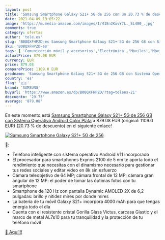 ```yaml
---
layout: post
title: 'Samsung Smartphone Galaxy S21+ 5G de 256 con un 20.73 % de descuento'
date: 2021-04-09 13:05:22
image: 'https://m.media-amazon.com/images/I/418n2KxvY7L._SL400_.jpg'
comments: true
category: ofertas
author: 'tole.es'
slug: 'B08QXFHPZD-es Samsung Smartphone Galaxy S21+ 5G de 256 GB con Sistema...'
sku: 'B08QXFHPZD-es'
tags: [ 'Comunicación móvil y accesorios','Electrónica','Móviles','Móviles y smartphones libres','android','samsung', ]
actualPrice: 879.08 EUR
currency: EUR
price: 879.08
comparePrice: 1109.0 EUR
prodname: 'Samsung Smartphone Galaxy S21+ 5G de 256 GB con Sistema Operativo Android Color Plata'
country: 'es'
flag: '🇪🇸'
brand: 'SAMSUNG'
buyurl: 'https://www.amazon.es/dp/B08QXFHPZD/?tag=tolees-21'
descuento: '20.73'
average: '879.08'
---
```


En este momento está [Samsung Smartphone Galaxy S21+ 5G de 256 GB con Sistema Operativo Android Color Plata](https://www.amazon.es/dp/B08QXFHPZD/?tag=tolees-21) a 879.08 EUR (original: 1109.0 EUR) (20.73 %  de descuento) en el siguiente enlace!

[![Samsung Smartphone Galaxy S21+ 5G de 256](https://m.media-amazon.com/images/I/418n2KxvY7L._SL400_.jpg)](https://www.amazon.es/dp/B08QXFHPZD/?tag=tolees-21)

🔎:

- Teléfono inteligente con sistema operativo Android V11 incorporado
- El procesador para smartphones Exynos 2100 de 5 nm te aporta todo el rendimiento que necesitas con el dinamismo necesario para gestionar tus redes sociales y editar vídeo en 8k sin esfuerzo
- Cámara teleobjetivo de 64 MP; cámara frontal de 12 MP; cámara gran angular de 12 MP: el poder de tomar las óptimas fotos con tu smartphone
- Smartphone de 120 Hz con pantalla Dynamic AMOLED 2X de 6,2 pulgadas: brillo y nitidez mires por donde mires
- La batería de tu móvil Galaxy S21+ incorpora 4000 mAh para que tengas energía todo el día
- Cuenta con el resistente cristal Gorilla Glass Victus, carcasa Glastic y el marco de metal AL7s10 para tu tranquilidad y la protección de tu teléfono móvil

[🛒 Aquí!!!](https://www.amazon.es/dp/B08QXFHPZD/?tag=tolees-21)
